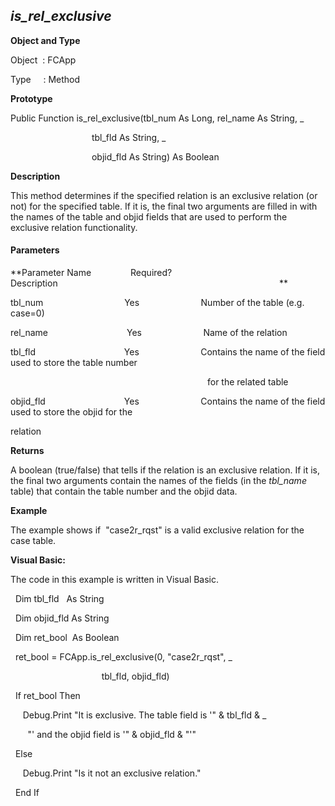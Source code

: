 _is_rel_exclusive_
--------------------

**Object and Type**

Object  : FCApp

Type     : Method

**Prototype**

Public Function is_rel_exclusive(tbl_num As Long, rel_name As String, _

                                 tbl_fld As String, _

                                 objid_fld As String) As Boolean

**Description**

This method determines if the specified relation is an exclusive relation (or not) for the specified table. If it is, the final two arguments are filled in with the names of the table and objid fields that are used to perform the exclusive relation functionality.

#### Parameters
**Parameter Name                Required?             Description                                                                                          **

tbl_num                                 Yes                         Number of the table (e.g. case=0)

rel_name                                Yes                         Name of the relation

tbl_fld                                    Yes                         Contains the name of the field used to store the table number

                                                                                for the related table

objid_fld                                Yes                         Contains the name of the field used to store the objid for the

relation

**Returns**

A boolean (true/false) that tells if the relation is an exclusive relation. If it is, the final two arguments contain the names of the fields (in the _tbl_name_ table) that contain the table number and the objid data.

**Example**

The example shows if  "case2r_rqst" is a valid exclusive relation for the case table.

**Visual Basic:**

The code in this example is written in Visual Basic.

  Dim tbl_fld   As String

  Dim objid_fld As String

  Dim ret_bool  As Boolean

  ret_bool = FCApp.is_rel_exclusive(0, "case2r_rqst", _

                                     tbl_fld, objid_fld)

  If ret_bool Then

     Debug.Print "It is exclusive. The table field is '" & tbl_fld & _

       "' and the objid field is '" & objid_fld & "'"

  Else

     Debug.Print "Is it not an exclusive relation."

  End If